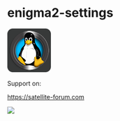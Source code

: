 # enigma2-settings

<img src="https://raw.githubusercontent.com/levi-45/Multicam/main/45950864.png">

Support on: 

https://satellite-forum.com

![](https://komarev.com/ghpvc/?username=levi-45)
